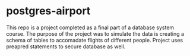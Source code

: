 # postgres-airport

This repo is a project completed as a final part of a database system course. The purpose of the project was to simulate the data is creating a schema of tables to accomadate flights of different people. Project uses preapred statements to secure database as well. 
